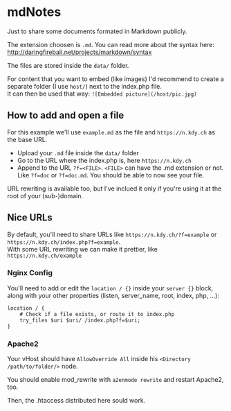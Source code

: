 # mdNotes
Just to share some documents formated in Markdown publicly.

The extension choosen is `.md`. You can read more about the syntax here:
http://daringfireball.net/projects/markdown/syntax

The files are stored inside the `data/` folder.

For content that you want to embed (like images) I'd recommend to create a 
separate folder (I use `host/`) next to the index.php file.  
It can then be used that way: `![Embedded picture](/host/pic.jpg)`

## How to add and open a file
For this example we'll use `example.md` as the file 
and `https://n.kdy.ch` as the base URL.

- Upload your `.md` file inside the `data/` folder
- Go to the URL where the index.php is, here `https://n.kdy.ch`
- Append to the URL `?f=<FILE>`. `<FILE>` can have the .md extension or not. 
  Like `?f=doc` or `?f=doc.md`. You should be able to now see your file.

URL rewriting is available too, but I've inclued it only if you're using it at
the root of your (sub-)domain.

## Nice URLs
By default, you'll need to share URLs like `https://n.kdy.ch/?f=example` or 
`https://n.kdy.ch/index.php?f=example`.  
With some URL rewriting we can make it prettier, like `https://n.kdy.ch/example`

### Nginx Config
You'll need to add or edit the `location / {}` inside your `server {}` block,
along with your other properties (listen, server_name, root, index, php, ...):

```nginx
location / {
    # Check if a file exists, or route it to index.php
    try_files $uri $uri/ /index.php?f=$uri;
}
```

### Apache2
Your vHost should have `AllowOverride All` inside his
`<Directory /path/to/folder/>` node.

You should enable mod_rewrite with `a2enmode rewrite` and restart Apache2, too.

Then, the .htaccess distributed here sould work.
